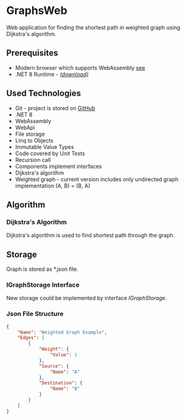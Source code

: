 # GraphsWeb

Web application for finding the shortest path in weighted graph using Dijkstra's algorithm.

## Prerequisites

* Modern browser which supports WebAssembly [see](https://developer.mozilla.org/en-US/docs/WebAssembly#browser_compatibility)
* .NET 8 Runtime - [*(download)*](https://dotnet.microsoft.com/en-us/download/dotnet/thank-you/runtime-aspnetcore-8.0.0-windows-hosting-bundle-installer)

## Used Technologies

* Git - project is stored on [GitHub](https://github.com/JiriHotovec/GraphsWeb)
* .NET 8
* WebAssembly
* WebApi
* File storage
* Linq to Objects
* Immutable Value Types
* Code covered by Unit Tests
* Recursion call
* Components implement interfaces
* Dijkstra's algorithm
* Weighted graph - current version includes only undirected graph implementation (A, B) = (B, A)

## Algorithm

### Dijkstra's Algorithm

Dijkstra's algorithm is used to find shortest path through the graph.

## Storage

Graph is stored as *.json file.

### IGraphStorage Interface

New storage could be implemented by interface *IGraphStorage*.

### Json File Structure

```json
{
    "Name": "Weighted Graph Example",
    "Edges": [
        {
            "Weight": {
                "Value": 1
            },
            "Source": {
                "Name": "A"
            },
            "Destination": {
                "Name": "B"
            }
        }
    ]
}
```